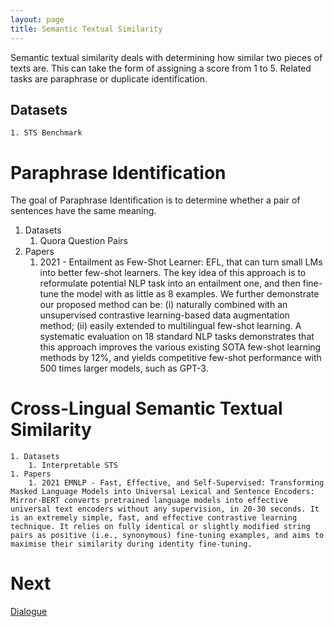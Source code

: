```yaml
---
layout: page
title: Semantic Textual Similarity
---
```


Semantic textual similarity deals with determining how similar two pieces of texts are. This can take the form of assigning a score from 1 to 5. Related tasks are paraphrase or duplicate identification.
## Datasets
    1. STS Benchmark

# Paraphrase Identification
The goal of Paraphrase Identification is to determine whether a pair of sentences have the same meaning.
1. Datasets
    1. Quora Question Pairs
1. Papers
    1. 2021 - Entailment as Few-Shot Learner: EFL, that can turn small LMs into better few-shot learners. The key idea of this approach is to reformulate potential NLP task into an entailment one, and then fine-tune the model with as little as 8 examples. We further demonstrate our proposed method can be: (i) naturally combined with an unsupervised contrastive learning-based data augmentation method; (ii) easily extended to multilingual few-shot learning. A systematic evaluation on 18 standard NLP tasks demonstrates that this approach improves the various existing SOTA few-shot learning methods by 12\%, and yields competitive few-shot performance with 500 times larger models, such as GPT-3.

# Cross-Lingual Semantic Textual Similarity
    1. Datasets
        1. Interpretable STS
    1. Papers
        1. 2021 EMNLP - Fast, Effective, and Self-Supervised: Transforming Masked Language Models into Universal Lexical and Sentence Encoders: Mirror-BERT converts pretrained language models into effective universal text encoders without any supervision, in 20-30 seconds. It is an extremely simple, fast, and effective contrastive learning technique. It relies on fully identical or slightly modified string pairs as positive (i.e., synonymous) fine-tuning examples, and aims to maximise their similarity during identity fine-tuning.

# Next
[Dialogue](/survey/dialogue.md)
